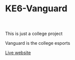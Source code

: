 # KE6-Vanguard
<html>
  <head>
    <style type='css'>
      .header {
        padding:15px 25px; 
        display: flex;
        align-items:center; 
        justify-content:space-between;
      }
    </style>
  </head>
  <body>
    <header class='header>
      <h1> Vanguard </h1>
      <img style='width:80px;height:80px;' src='docs/Images/logo.png'>
    </header>
    <p>This is just a college project</p>
    <p>Vanguard is the college esports</p>
    <a href='https://moneyfeet.github.io/KE6-Vanguard/'>Live website</a>
  </body>
</html>
